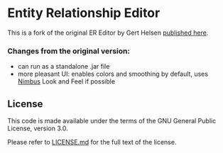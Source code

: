 # Entity Relationship Editor

This is a fork of the original ER Editor by Gert Helsen [published here](https://sourceforge.net/projects/ereditor/).

### Changes from the original version:

 * can run as a standalone .jar file
 * more pleasant UI: enables colors and smoothing by default, uses [Nimbus](http://docs.oracle.com/javase/tutorial/uiswing/lookandfeel/nimbus.html) Look and Feel if possible
 
## License

This code is made available under the terms of the GNU General Public License, version 3.0.

Please refer to [LICENSE.md](LICENSE.md) for the full text of the license.

